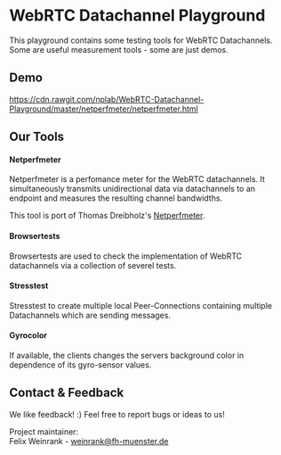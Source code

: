 # WebRTC Datachannel Playground
This playground contains some testing tools for WebRTC Datachannels. Some are useful measurement tools - some are just demos.

## Demo
https://cdn.rawgit.com/nplab/WebRTC-Datachannel-Playground/master/netperfmeter/netperfmeter.html

## Our Tools
#### Netperfmeter
Netperfmeter is a perfomance meter for the WebRTC datachannels. It simultaneously transmits unidirectional data via datachannels to an endpoint and measures the resulting channel bandwidths.

This tool is port of Thomas Dreibholz's [Netperfmeter](https://www.uni-due.de/~be0001/netperfmeter/).

#### Browsertests
Browsertests are used to check the implementation of WebRTC datachannels via a collection of severel tests.

#### Stresstest
Stresstest to create multiple local Peer-Connections containing multiple Datachannels which are sending messages.

#### Gyrocolor
If available, the clients changes the servers background color in dependence of its gyro-sensor values.

## Contact & Feedback
We like feedback! :)
  Feel free to report bugs or ideas to us!

Project maintainer:<br/>Felix Weinrank - weinrank@fh-muenster.de


